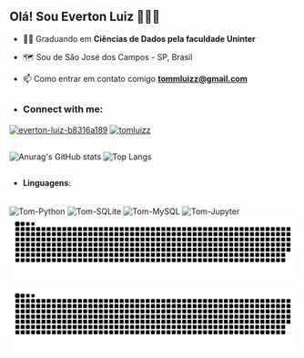  ## Olá! Sou Everton Luiz 🙋🏻‍♂️

- 👨‍💻 Graduando em **Ciências de Dados pela faculdade Uninter**
- 🗺️ Sou de São José dos Campos - SP, Brasil
  
- 📫 Como entrar em contato comigo **tommluizz@gmail.com**
  
##

- <h3 align="left">Connect with me:</h3>
<p align="left">
<a href="https://linkedin.com/in/everton-luiz-b8316a189/" target="blank"><img align="center" src="https://raw.githubusercontent.com/rahuldkjain/github-profile-readme-generator/master/src/images/icons/Social/linked-in-alt.svg" alt="everton-luiz-b8316a189" height="30" width="40" /></a>
<a href="https://instagram.com/tomluizz" target="blank"><img align="center" src="https://raw.githubusercontent.com/rahuldkjain/github-profile-readme-generator/master/src/images/icons/Social/instagram.svg" alt="tomluizz" height="30" width="40" /></a>
</p>

##

![Anurag's GitHub stats](https://github-readme-stats.vercel.app/api?username=TomLuiz&show_icons=true&theme=radical)
![Top Langs](https://github-readme-stats.vercel.app/api/top-langs/?username=TomLuiz&hide_progress=true&theme=radical)

##
- **Linguagens**:
<div style=="display: inline_block"><br>
<img align="center" alt="Tom-Python" height="50" width="60" src="https://cdn.jsdelivr.net/gh/devicons/devicon@latest/icons/python/python-original-wordmark.svg" />
<img align="center" alt="Tom-SQLite" height="50" width="60" src="https://cdn.jsdelivr.net/gh/devicons/devicon@latest/icons/sqlite/sqlite-original.svg" />
<img align="center" alt="Tom-MySQL" height="50" width="60"src="https://cdn.jsdelivr.net/gh/devicons/devicon@latest/icons/mysql/mysql-original-wordmark.svg" />
<img align="center" alt="Tom-Jupyter" height="50" width="60"src="https://cdn.jsdelivr.net/gh/devicons/devicon@latest/icons/jupyter/jupyter-original-wordmark.svg" />
</div>

<picture>
  <source media="(prefers-color-scheme: dark)" srcset="https://raw.githubusercontent.com/TomLuiz/TomLuiz/output/github-contribution-grid-snake-dark.svg">
  <source media="(prefers-color-scheme: light)" srcset="https://raw.githubusercontent.com/TomLuiz/TomLuiz/output/github-contribution-grid-snake.svg">
  <img alt="github contribution grid snake animation" src="https://raw.githubusercontent.com/TomLuiz/TomLuiz/output/github-contribution-grid-snake.svg">
</picture>

![Snake animation](https://github.com/TomLuiz/TomLuiz/blob/output/github-contribution-grid-snake.svg)
